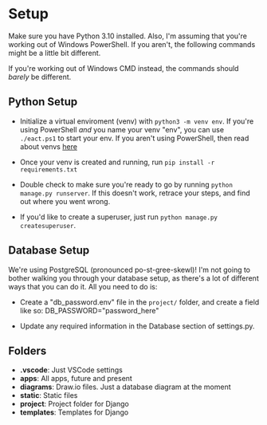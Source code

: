 # Setup

Make sure you have Python 3.10 installed. Also, I'm assuming that you're working out of Windows PowerShell. If you aren't, the following commands might be a little bit different.

If you're working out of Windows CMD instead, the commands should _barely_ be different.

## Python Setup

- Initialize a virtual enviroment (venv) with `python3 -m venv env`. If you're using PowerShell _and_ you name your venv "env", you can use `./eact.ps1` to start your env. If you aren't using PowerShell, then read about venvs [here](https://docs.python.org/3/library/venv.html)

- Once your venv is created and running, run `pip install -r requirements.txt`

- Double check to make sure you're ready to go by running `python manage.py runserver`. If this doesn't work, retrace your steps, and find out where you went wrong.

- If you'd like to create a superuser, just run `python manage.py createsuperuser`.

## Database Setup

We're using PostgreSQL (pronounced po-st-gree-skewl)! I'm not going to bother walking you through your database setup, as there's a lot of different ways that you can do it. All you need to do is:

- Create a "db_password.env" file in the `project/` folder, and create a field like so: DB_PASSWORD="password_here"

- Update any required information in the Database section of settings.py.

## Folders

- **.vscode**: Just VSCode settings
- **apps**: All apps, future and present
- **diagrams**: Draw.io files. Just a database diagram at the moment
- **static**: Static files
- **project**: Project folder for Django
- **templates**: Templates for Django
